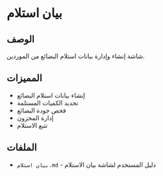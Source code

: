 # بيان استلام

## الوصف
شاشة إنشاء وإدارة بيانات استلام البضائع من الموردين.

## المميزات
- إنشاء بيانات استلام البضائع
- تحديد الكميات المستلمة
- فحص جودة البضائع
- إدارة المخزون
- تتبع الاستلام

## الملفات
- `بيان استلام.md` - دليل المستخدم لشاشة بيان الاستلام
